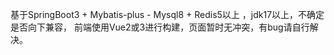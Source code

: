 基于SpringBoot3 + Mybatis-plus - Mysql8 + Redis5以上 ，jdk17以上，不确定是否向下兼容，
前端使用Vue2或3进行构建，页面暂时无冲突，有bug请自行解决。
